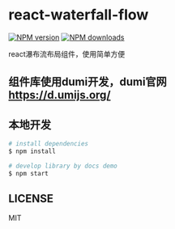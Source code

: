 # react-waterfall-flow

[![NPM version](https://img.shields.io/npm/v/react-waterfall-flow.svg?style=flat)](https://npmjs.org/package/react-waterfall-flow)
[![NPM downloads](http://img.shields.io/npm/dm/react-waterfall-flow.svg?style=flat)](https://npmjs.org/package/react-waterfall-flow)

react瀑布流布局组件，使用简单方便

## 组件库使用dumi开发，dumi官网 https://d.umijs.org/

## 本地开发

```bash
# install dependencies
$ npm install

# develop library by docs demo
$ npm start

```

## LICENSE

MIT
